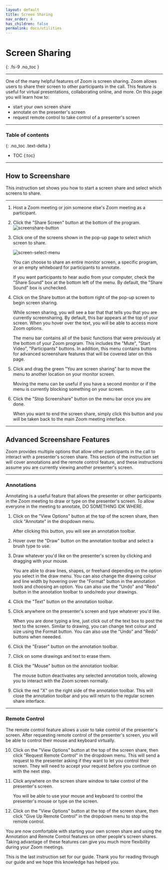 ```yaml
---
layout: default
title: Screen Sharing
nav_order: 4
has_children: false
permalink: docs/utilities
---
```


# Screen Sharing
{: .fs-9 .no_toc }

---

One of the many helpful features of Zoom is screen sharing. Zoom allows users to share their screen to other participants in the call. This feature is useful for virtual presentations, collaborating online, and more. On this page you will learn how to: 

* start your own screen share
* annotate on the presenter's screen
* request remote control to take control of a presenter's screen

---

### Table of contents
{: .no_toc .text-delta }
* TOC
{:toc}


---

## How to Screenshare

This instruction set shows you how to start a screen share and select which screens to share.

---
1. Host a Zoom meeting or join someone else's Zoom meeting as a participant.
2. Click the "Share Screen" button at the bottom of the program.
	![screenshare-button](https://github.com/crispyfalafel/zoom-guide/blob/gh-pages/assets/images/screenshare_button.png?raw=true "Screen share button")
	
	
3. Click one of the screens shown in the pop-up page to select which screen to share.

	![screen-select-menu](https://github.com/crispyfalafel/zoom-guide/blob/gh-pages/assets/images/screen_select_menu.png?raw=true "Screen select menu")

	You can choose to share an entire monitor screen, a specific program, or an empty whiteboard for participants to annotate.

	If you want participants to hear audio from your computer, check the "Share Sound" box at the bottom left of the menu. By default, the "Share Sound" box is unchecked.
	
4. Click on the Share button at the bottom right of the pop-up screen to begin screen sharing.

	While screen sharing, you will see a bar that that tells you that you are currently screensharing. By default, this bar appears at the top of your screen. When you hover over the text, you will be able to access more Zoom options.
	
	The menu bar contains all of the basic functions that were previously at the bottom of your Zoom program. This includes the "Mute", "Start Video", "Participants" buttons. In addition, this menu contains buttons for advanced screenshare features that will be covered later on this page.
	
5. Click and drag the green "You are screen sharing" bar to move the menu to another location on your monitor screen.

	Moving the menu can be useful if you have a second monitor or if the menu is currently blocking something on your screen. 

	

6. Click the "Stop Screenshare" button on the menu bar once you are done.

	When you want to end the screen share, simply click this button and you will be taken back to the main Zoom meeting interface.


---
## Advanced Screenshare Features
Zoom provides multiple options that allow other participants in the call to interact with a presenter's screen share. This section of the instruction set will cover annotations and the remote control feature, and these instructions assume you are currently viewing another presenter's screen.

---
### Annotations 
Annotating is a useful feature that allows the presenter or other participants in the Zoom meeting to draw or type on the presenter's screen. To allow everyone in the meeting to annotate, DO SOMETHING IDK WHERE.

1. Click on the "View Options" button at the top of the screen share, then click "Annotate" in the dropdown menu.

	After clicking this button, you will see an annotation toolbar.
	
2. Hover over the "Draw" button on the annotation toolbar and select a brush type to use.
3. Draw whatever you'd like on the presenter's screen by clicking and dragging with your mouse.

	You are able to draw lines, shapes, or freehand depending on the option you select in the draw menu. You can also change the drawing colour and line width by hovering over the "Format" button in the annotation tools and choosing an option. You can also use the "Undo" and "Redo" button in the annotation toolbar to undo/redo your drawings.

4. Click the "Text" button on the annotation toolbar.
5. Click anywhere on the presenter's screen and type whatever you'd like.
	
	When you are done typing a line, just click out of the text box to post the text to the screen. Similar to drawing, you can change text colour and size using the Format button. You can also use the "Undo" and "Redo" buttons when neeeded.
6. Click the "Eraser" button on the annotation toolbar. 
7. Click on some drawings and text to erase them.
8. Click the "Mouse" button on the annotation toolbar.
	
	The mouse button deactivates any selected annotation tools, allowing you to interact with the Zoom screen normally.
9. Click the red "X" on the right side of the annotation toolbar.
	This will close the annotation toolbar and you will return to the regular screen share interface.

---
### Remote Control 
The remote control feature allows a user to take control of the presenter's screen. After requesting remote control of the presenter's screen, you will be able to control their mouse and keyboard virtually.

10. Click on the "View Options" button at the top of the screen share, then click "Request Remote Control" in the dropdown menu.
	This will send a request to the presenter asking if they want to let you control their screen. They will need to accept your request before you continue on with the next step.
11. Click anywhere on the screen share window to take control of the presenter's screen.

	You will be able to use your mouse and keyboard to control the presenter's mouse or type on the screen.

12. Click on the "View Options" button at the top of the screen share, then click "Give Up Remote Control" in the dropdown menu to stop the remote control.

You are now comfortable with starting your own screen share and using the Annotation and Remote Control features on other people's screen shares. Taking advantage of these features can give you much more flexibility during your Zoom meetings. 

This is the last instruction set for our guide. Thank you for reading through our guide and we hope this knowledge has helped you.

